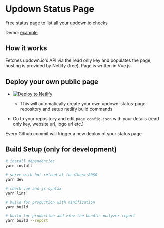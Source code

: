 # Updown Status Page

Free status page to list all your updown.io checks

Demo: [example](https://status.1link.io/)


## How it works

Fetches updown.io's API via the read only key and populates the page, hosting is provided by Netlify (free).
Page is written in Vue.js.

## Deploy your own public page

 * [![Deploy to Netlify](https://www.netlify.com/img/deploy/button.svg)](https://app.netlify.com/start/deploy?repository=https://github.com/nya1/updown-status-page)
 
   * This will automatically create your own updown-status-page repository and setup netlify build commands

 * Go to your repository and edit `page_config.json` with your details (read only key, website url, logo url etc.)

Every Github commit will trigger a new deploy of your status page


## Build Setup (only for development)

``` bash
# install dependencies
yarn install

# serve with hot reload at localhost:8080
yarn dev

# check vue and js syntax
yarn lint

# build for production with minification
yarn build

# build for production and view the bundle analyzer report
yarn build --report
```
